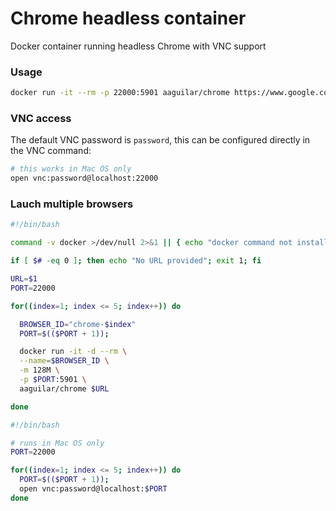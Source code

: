 # Chrome headless container

Docker container running headless Chrome with VNC support

### Usage

```bash
docker run -it --rm -p 22000:5901 aaguilar/chrome https://www.google.com
```

### VNC access

The default VNC password is `password`, this can be configured directly in the VNC command:

```bash
# this works in Mac OS only
open vnc:password@localhost:22000
```

### Lauch multiple browsers

```bash
#!/bin/bash

command -v docker >/dev/null 2>&1 || { echo "docker command not installed" >&2; exit 1; }

if [ $# -eq 0 ]; then echo "No URL provided"; exit 1; fi

URL=$1
PORT=22000

for((index=1; index <= 5; index++)) do

  BROWSER_ID="chrome-$index"
  PORT=$(($PORT + 1));

  docker run -it -d --rm \
  --name=$BROWSER_ID \
  -m 128M \
  -p $PORT:5901 \
  aaguilar/chrome $URL

done
``` 

```bash
#!/bin/bash

# runs in Mac OS only
PORT=22000

for((index=1; index <= 5; index++)) do
  PORT=$(($PORT + 1));
  open vnc:password@localhost:$PORT
done

```
